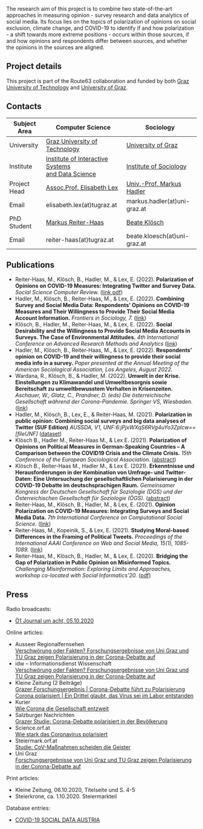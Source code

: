 The research aim of this project is to combine two state-of-the-art approaches in measuring opinion - survey research and data analytics of social media. 
Its focus lies on the topics of polarization of opinions on social exclusion, climate change, and COVID-19 to identify if and how polarization - a shift towards more extreme positions - occurs within those sources, if and how opinions and respondents differ between sources, and whether the opinions in the sources are aligned.

## Project details

This project is part of the Route63 collaboration and funded by both [Graz University of Technology](https://www.tugraz.at/fakultaeten/csbme/studies/route-63/) and [University of Graz](https://sowi.uni-graz.at/de/studium/bachelorstudium/route-63/).

## Contacts

| Subject Area | **Computer Science** | **Sociology**|
|--|--|--|
| University | [Graz University of Technology](https://www.tugraz.at/) | [University of Graz](https://www.uni-graz.at/) |
| Institute | [Institute of Interactive Systems <br /> and Data Science](https://www.tugraz.at/institutes/isds/) | [Institute of Sociology](https://soziologie.uni-graz.at/) |
| Project Head | [Assoc.Prof. Elisabeth Lex](https://elisabethlex.info/) | [Univ.-Prof. Markus Hadler](https://homepage.uni-graz.at/de/markus.hadler/) |
| Email | elisabeth.lex(at)tugraz.at | markus.hadler(at)uni-graz.at |
| PhD Student | [Markus Reiter-Haas](https://iseratho.github.io/) | [Beate Klösch](https://online.uni-graz.at/kfu_online/visitenkarte.show_vcard?pPersonenId=8C66685623849754&pPersonenGruppe=3) |
| Email | reiter-haas(at)tugraz.at | beate.kloesch(at)uni-graz.at |

## Publications

- Reiter-Haas, M., Klösch, B., Hadler, M., & Lex, E. (2022). **Polarization of Opinions on COVID-19 Measures: Integrating Twitter and Survey Data.** *Social Science Computer Review.* ([link](https://doi.org/10.1177/08944393221087662),[pdf](publications/2022sscr_polarization.pdf))
- Hadler, M., Klösch, B., Reiter-Haas, M., & Lex, E. (2022). **Combining Survey and Social Media Data: Respondents' Opinions on COVID-19 Measures and Their Willingness to Provide Their Social Media Account Information.** *Frontiers in Sociology, 7.* ([link](https://www.frontiersin.org/articles/10.3389/fsoc.2022.885784/full))
- Klösch, B., Hadler, M., Reiter-Haas, M., & Lex, E. (2022). **Social Desirability and the Willingness to Provide Social Media Accounts in Surveys. The Case of Environmental Attitudes.** *4th International Conference on Advanced Research Methods and Analytics* ([link](http://ocs.editorial.upv.es/index.php/CARMA/CARMA2022/paper/view/15069))
- Hadler, M., Klösch, B., Reiter-Haas, M., & Lex, E. (2022). **Respondents’ opinion on COVID-19 and their willingness to provide their social media info in a survey.** *Paper presented at the Annual Meeting of the American Sociological Association, Los Angeles, August 2022.*
- Wardana, R., Klösch, B., & Hadler, M. (2022). **Umwelt in der Krise. Einstellungen zu Klimawandel und Umweltbesorgnis sowie Bereitschaft zu umweltbewusstem Verhalten in Krisenzeiten.** *Aschauer, W., Glatz, C., Prandner, D. (eds) Die österreichische Gesellschaft während der Corona-Pandemie. Springer VS, Wiesbaden.* ([link](https://doi.org/10.1007/978-3-658-34491-7_9))
- Hadler, M., Klösch, B., Lex, E., & Reiter-Haas, M. (2021). **Polarization in public opinion: Combining social surveys and big data analyses of Twitter (SUF Edition)** *AUSSDA, V1, UNF:6:jPjxWXqS6RVg4uYo3Zplcw== [fileUNF]* ([dataset](https://doi.org/10.11587/OVHKTR))
- Klösch B., Hadler M., Reiter-Haas M., & Lex E. (2021). **Polarization of Opinions on Political Measures in German-Speaking Countries – A Comparison between the COVID19 Crisis and the Climate Crisis.** *15th Conference of the European Sociological Association.* ([abstract](publications/2021esa_polarization.pdf))
- Klösch B., Reiter-Haas M., Hadler M., & Lex E. (2021). **Erkenntnisse und Herausforderungen in der Kombination von Umfrage- und Twitter-Daten: Eine Untersuchung der gesellschaftlichen Polarisierung in der COVID-19 Debatte im deutschsprachigen Raum.** *Gemeinsamer Kongress der Deutschen Gesellschaft für Soziologie (DGS) und der Österreichischen Gesellschaft für Soziologie (ÖGS).*  ([abstract](publications/2021oegs_dgs_erkenntnisse.pdf))
- Reiter-Haas, M., Klösch, B., Hadler, M., & Lex, E. (2021). **Opinion Polarization on COVID-19 Measures: Integrating Surveys and Social Media Data.** *7th International Conference on Computational Social Science.* ([link](https://login.easychair.org/publications/preprint/4vvZ))
- Reiter-Haas, M., Kopeinik, S., & Lex, E. (2021). **Studying Moral-based Differences in the Framing of Political Tweets.** *Proceedings of the International AAAI Conference on Web and Social Media, 15(1), 1085-1089.* ([link](https://ojs.aaai.org/index.php/ICWSM/article/view/18135))
- Reiter-Haas, M., Klösch, B., Hadler, M., & Lex, E. (2020). **Bridging the Gap of Polarization in Public Opinion on Misinformed Topics.** *Challenging Misinformation: Exploring Limits and Approaches, workshop co-located with Social Informatics'20.* ([pdf](publications/2020misinformation_bridging.pdf))

## Press

Radio broadcasts:
- [Ö1 Journal um acht, 05.10.2020](https://radiothek.orf.at/oe1/20201005/614616/1601878255000)

Online articles:
- Ausseer Regionalfernsehen  
[Verschwörung oder Fakten? Forschungsergebnisse von Uni Graz und TU Graz zeigen Polarisierung in der Corona-Debatte auf](https://www.arf.at/2020/09/21/verschwoerung-oder-fakten-forschungsergebnisse-von-uni-graz-und-tu-graz-zeigen-polarisierung-in-der-corona-debatte-auf/)
- idw – Informationsdienst Wissenschaft  
[Verschwörung oder Fakten? Forschungsergebnisse von Uni Graz und TU Graz zeigen Polarisierung in der Corona-Debatte auf](https://idw-online.de/de/news754454)
- Kleine Zeitung (2 Beiträge)  
[Grazer Forschungsergebnis | Corona-Debatte führt zu Polarisierung](https://www.kleinezeitung.at/steiermark/5870865/Grazer-Forschungsergebnis_CoronaDebatte-fuehrt-zu-Polarisierung)  
[Corona polarisiert | Ein Drittel glaubt, das Virus sei im Labor entstanden](https://www.kleinezeitung.at/oesterreich/5877626/Corona-polarisiert_Ein-Drittel-glaubt-das-Virus-sei-im-Labor)
- Kurier  
[Wie Corona die Gesellschaft entzweit](https://kurier.at/wissen/wissenschaft/umfrage-wie-corona-die-gesellschaft-entzweit/401043145)
- Salzburger Nachrichten  
[Grazer Studie: Corona-Debatte polarisiert in der Bevölkerung](https://www.sn.at/panorama/wissen/grazer-studie-corona-debatte-polarisiert-in-der-bevoelkerung-93825787)
- Science.orf.at  
[Wie stark das Coronavirus polarisiert](https://science.orf.at/stories/3202143/)
- Steiermark.orf.at  
[Studie: CoV-Maßnahmen scheiden die Geister](https://steiermark.orf.at/stories/3069930/)
- Uni Graz  
[Forschungsergebnisse von Uni Graz und TU Graz zeigen Polarisierung in der Corona-Debatte auf](https://news.uni-graz.at/de/detail/article/verschwoerung-1/)

Print articles:
- Kleine Zeitung, 06.10.2020, Titelseite und S. 4-5
- Steierkrone, ca. 1.10.2020. Steiermarkteil

Database entries:
- [COVID-19 SOCIAL DATA AUSTRIA](https://covid19studien.ihs.ac.at/covid19?searchTitle=polarisierung)
